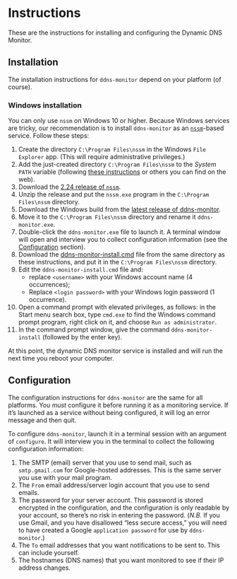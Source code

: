 # Instructions

These are the instructions for installing and configuring the Dynamic DNS Monitor.

## Installation

The installation instructions for `ddns-monitor` depend on your platform (of course).

### Windows installation

You can only use `nssm` on Windows 10 or higher.  Because Windows services are tricky, our recommendation is to install `ddns-monitor` as an [`nssm`](https://nssm.cc)-based service.  Follow these steps:

1. Create the directory `C:\Program Files\nssm` in the Windows `File Explorer` app.  (This will require administrative privileges.)
2. Add the just-created directory `C:\Program Files\nssm` to the *System* `PATH` variable (following [these instructions](https://windowsloop.com/how-to-add-to-windows-path/) or others you can find on the web).
3. Download the [2.24 release of `nssm`](https://nssm.cc/release/nssm-2.24.zip).
4. Unzip the release and put the `nssm.exe` program in the `C:\Program Files\nssm` directory.
5. Download the Windows build from the [latest release of ddns-monitor](https://github.com/clickonetwo/ddns-monitor/releases/latest).
6. Move it to the `C:\Program Files\nssm` directory and rename it `ddns-monitor.exe`.
7. Double-click the `ddns-monitor.exe` file to launch it.  A terminal window will open and interview you to collect configuration information (see the [Configuration](#configuration) section).
8. Download the [ddns-monitor-install.cmd](./ddns-monitor-install.cmd) file from the same directory as these instructions, and put it in the `C:\Program Files\nssm` directory.
9. Edit the `ddns-monitor-install.cmd` file and:
   * replace `<username>` with your Windows account name (4 occurrences);
   * Replace `<login password>` with your Windows login password (1 occurrence).
10. Open a command prompt with elevated privileges, as follows: in the Start menu search box, type `cmd.exe` to find the Windows command prompt program, right click on it, and choose `Run as administrator`.
11. In the command prompt window, give the command `ddns-monitor-install` (followed by the enter key).

At this point, the dynamic DNS monitor service is installed and will run the next time you reboot your computer.

## Configuration

The configuration instructions for `ddns-monitor` are the same for all platforms.  You *must* configure it before running it as a monitoring service.  If it’s launched as a service without being configured, it will log an error message and then quit.

To configure `ddns-monitor`, launch it in a terminal session with an argument of `configure`.  It will interview you in the terminal to collect the following configuration information:

1. The SMTP (email) server that you use to send mail, such as `smtp.gmail.com` for Google-hosted addresses.  This is the same server you use with your mail program.
2. The `From` email address/server login account that you use to send emails.
3. The password for your server account. This password is stored encrypted in the configuration, and the configuration is only readable by your account, so there’s no risk in entering the password.  (_N.B._ If you use Gmail, and you have disallowed “less secure access,” you will need to have created a Google `application password` for use by `ddns-monitor`.)
4. The `To` email addresses that you want notifications to be sent to.  This can include yourself.
5. The hostnames (DNS names) that you want monitored to see if their IP address changes.